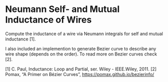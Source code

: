 # Neumann Self- and Mutual Inductance of Wires

Compute the inductance of a wire via Neumann integrals for self and mutual inductance [1].

I also included an implemention to generate Bezier curve to describe any wire shape (depends on the order). To read more on Bezier curves check [2].


[1] C. Paul, Inductance: Loop and Partial, ser. Wiley - IEEE.Wiley, 2011.
[2] Pomax, “A Primer on Bézier Curves”, https://pomax.github.io/bezierinfo/
